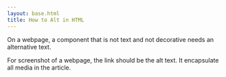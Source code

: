 ```yaml
---
layout: base.html
title: How to Alt in HTML
---
```


On a webpage, a component that is not text and not decorative needs an alternative text.

For screenshot of a webpage, the link should be the alt text. It encapsulate all media in the article. 



